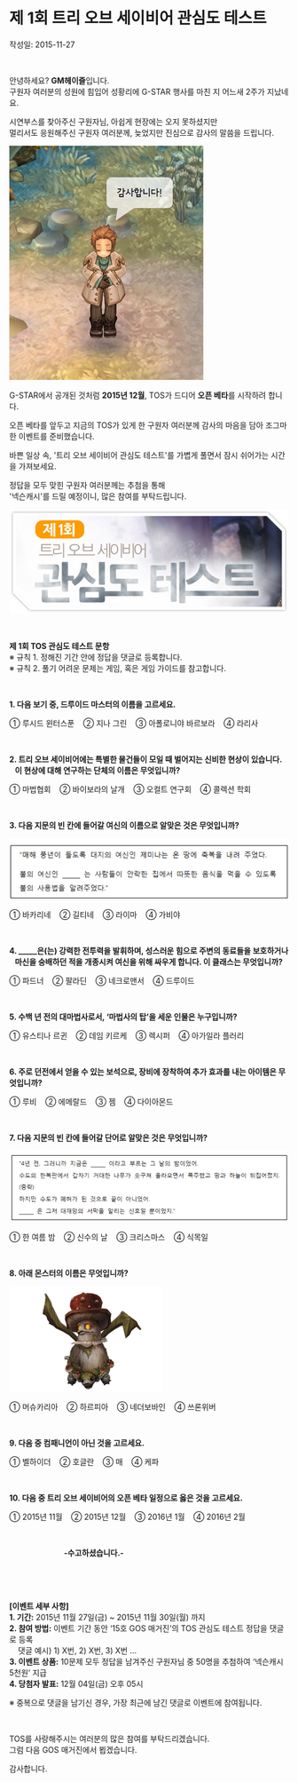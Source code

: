 # 제 1회 트리 오브 세이비어 관심도 테스트

작성일: 2015-11-27

&nbsp;

안녕하세요? **GM헤이즐**입니다.  
구원자 여러분의 성원에 힘입어 성황리에 G-STAR 행사를 마친 지 어느새 2주가 지났네요.

시연부스를 찾아주신 구원자님, 아쉽게 현장에는 오지 못하셨지만  
멀리서도 응원해주신 구원자 여러분께, 늦었지만 진심으로 감사의 말씀을 드립니다.

![이미지](./images/interest1-01.png)

G-STAR에서 공개된 것처럼 **2015년 12월**, TOS가 드디어 **오픈 베타**를 시작하려 합니다.

오픈 베타를 앞두고 지금의 TOS가 있게 한 구원자 여러분께
감사의 마음을 담아 조그마한 이벤트를 준비했습니다.

바쁜 일상 속, '트리 오브 세이비어 관심도 테스트'를 가볍게 풀면서 잠시 쉬어가는 시간을 가져보세요.

정답을 모두 맞힌 구원자 여러분께는 추첨을 통해  
'넥슨캐시'를 드릴 예정이니, 많은 참여를 부탁드립니다.

![이미지](./images/interest1-02.png)

&nbsp;

**제 1회 TOS 관심도 테스트 문항**  
※ 규칙 1. 정해진 기간 안에 정답을 댓글로 등록합니다.  
※ 규칙 2. 풀기 어려운 문제는 게임, 혹은 게임 가이드를 참고합니다.

&nbsp;

**1. 다음 보기 중, 드루이드 마스터의 이름을 고르세요.**

① 루시드 윈터스푼 &nbsp;&nbsp;&nbsp;② 지나 그린 &nbsp;&nbsp;&nbsp;③ 아폴로니야 바르보라 &nbsp;&nbsp;&nbsp;④ 라리사

&nbsp;

**2. 트리 오브 세이비어에는 특별한 물건들이 모일 때 벌어지는 신비한 현상이 있습니다.  
&nbsp;&nbsp;&nbsp;이 현상에 대해 연구하는 단체의 이름은 무엇입니까?**

① 마법협회 &nbsp;&nbsp;&nbsp;② 바이보라의 날개 &nbsp;&nbsp;&nbsp;③ 오컬트 연구회 &nbsp;&nbsp;&nbsp;④ 콜렉션 학회

&nbsp;

**3. 다음 지문의 빈 칸에 들어갈 여신의 이름으로 알맞은 것은 무엇입니까?**

![이미지](./images/interest1-03.png)

① 바카리네 &nbsp;&nbsp;&nbsp;② 길티네 &nbsp;&nbsp;&nbsp;③ 라이마 &nbsp;&nbsp;&nbsp;④ 가비야

&nbsp;

**4. &#95;&#95;&#95;&#95;&#95;은(는) 강력한 전투력을 발휘하며, 성스러운 힘으로 주변의 동료들을 보호하거나  
&nbsp;&nbsp;&nbsp;마신을 숭배하던 적을 개종시켜 여신을 위해 싸우게 합니다. 이 클래스는 무엇입니까?**

① 파드너 &nbsp;&nbsp;&nbsp;② 팔라딘 &nbsp;&nbsp;&nbsp;③ 네크로맨서 &nbsp;&nbsp;&nbsp;④ 드루이드

&nbsp;

**5. 수백 년 전의 대마법사로서, ‘마법사의 탑’을 세운 인물은 누구입니까?**

① 유스티나 르귄 &nbsp;&nbsp;&nbsp;② 데임 키르케 &nbsp;&nbsp;&nbsp;③ 렉시퍼 &nbsp;&nbsp;&nbsp;④ 아가일라 플러리

&nbsp;

**6. 주로 던전에서 얻을 수 있는 보석으로, 장비에 장착하여 추가 효과를 내는 아이템은 무엇입니까?**

① 루비 &nbsp;&nbsp;&nbsp;② 에메랄드 &nbsp;&nbsp;&nbsp;③ 젬 &nbsp;&nbsp;&nbsp;④ 다이아몬드

&nbsp;

**7. 다음 지문의 빈 칸에 들어갈 단어로 알맞은 것은 무엇입니까?**

![이미지](./images/interest1-04.png)

① 한 여름 밤 &nbsp;&nbsp;&nbsp;② 신수의 날 &nbsp;&nbsp;&nbsp;③ 크리스마스 &nbsp;&nbsp;&nbsp;④ 식목일

&nbsp;

**8. 아래 몬스터의 이름은 무엇입니까?**

![이미지](./images/interest1-05.gif)

① 머슈카리아 &nbsp;&nbsp;&nbsp;② 하르피아 &nbsp;&nbsp;&nbsp;③ 네더보바인 &nbsp;&nbsp;&nbsp;④ 쓰론위버

&nbsp;

**9. 다음 중 컴패니언이 아닌 것을 고르세요.**

① 벨하이더 &nbsp;&nbsp;&nbsp;② 호글란 &nbsp;&nbsp;&nbsp;③ 매 &nbsp;&nbsp;&nbsp;④ 케파

&nbsp;

**10. 다음 중 트리 오브 세이비어의 오픈 베타 일정으로 옳은 것을 고르세요.**

① 2015년 11월 &nbsp;&nbsp;&nbsp;② 2015년 12월 &nbsp;&nbsp;&nbsp;③ 2016년 1월 &nbsp;&nbsp;&nbsp;④ 2016년 2월

&nbsp;

&nbsp;&nbsp;&nbsp;&nbsp;&nbsp;&nbsp;&nbsp;&nbsp;&nbsp;&nbsp;&nbsp;&nbsp;&nbsp;&nbsp;&nbsp;&nbsp;&nbsp;&nbsp;&nbsp;&nbsp;&nbsp;&nbsp;&nbsp;&nbsp; **-수고하셨습니다.-**

&nbsp;

&nbsp;

**[이벤트 세부 사항]**  
**1. 기간:** 2015년 11월 27일(금) ~ 2015년 11월 30일(월) 까지  
**2. 참여 방법:** 이벤트 기간 동안 ‘15호 GOS 매거진’의 TOS 관심도 테스트 정답을 댓글로 등록  
&nbsp;&nbsp;&nbsp; 댓글 예시) 1) X번, 2) X번, 3) X번 …  
**3. 이벤트 상품:** 10문제 모두 정답을 남겨주신 구원자님 중 50명을 추첨하여 ‘넥슨캐시 5천원’ 지급  
**4. 당첨자 발표:** 12월 04일(금) 오후 05시  

※ 중복으로 댓글을 남기신 경우, 가장 최근에 남긴 댓글로 이벤트에 참여됩니다.

&nbsp;

TOS를 사랑해주시는 여러분의 많은 참여를 부탁드리겠습니다.  
그럼 다음 GOS 매거진에서 뵙겠습니다.

감사합니다.
